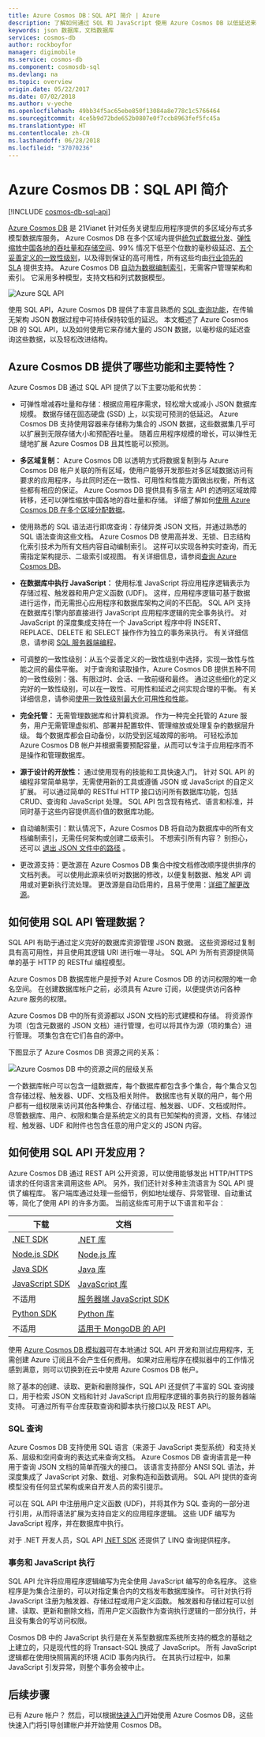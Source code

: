 ```yaml
---
title: Azure Cosmos DB：SQL API 简介 | Azure
description: 了解如何通过 SQL 和 JavaScript 使用 Azure Cosmos DB 以低延迟来存储和查询大量 JSON 文档。
keywords: json 数据库，文档数据库
services: cosmos-db
author: rockboyfor
manager: digimobile
ms.service: cosmos-db
ms.component: cosmosdb-sql
ms.devlang: na
ms.topic: overview
origin.date: 05/22/2017
ms.date: 07/02/2018
ms.author: v-yeche
ms.openlocfilehash: 49bb34f5ac65ebe850f13084a8e778c1c5766464
ms.sourcegitcommit: 4ce5b9d72bde652b0807e0f7ccb8963fef5fc45a
ms.translationtype: HT
ms.contentlocale: zh-CN
ms.lasthandoff: 06/28/2018
ms.locfileid: "37070236"
---
```

# <a name="introduction-to-azure-cosmos-db-sql-api"></a>Azure Cosmos DB：SQL API 简介

[!INCLUDE [cosmos-db-sql-api](../../includes/cosmos-db-sql-api.md)]

[Azure Cosmos DB](introduction.md) 是 21Vianet 针对任务关键型应用程序提供的多区域分布式多模型数据库服务。 Azure Cosmos DB 在多个区域内提供[统包式数据分发](distribute-data-globally.md)、[弹性缩放中国各地的吞吐量和存储空间](partition-data.md)、99% 情况下低至个位数的毫秒级延迟、[五个妥善定义的一致性级别](consistency-levels.md)，以及得到保证的高可用性，所有这些均由[行业领先的 SLA](https://www.azure.cn/support/sla/cosmos-db/) 提供支持。 Azure Cosmos DB [自动为数据编制索引](http://www.vldb.org/pvldb/vol8/p1668-shukla.pdf)，无需客户管理架构和索引。 它采用多种模型，支持文档和列式数据模型。
<!-- Not Available on Graph, Key/Value -->
<!-- Notice in meta: 全球范围 to 多个数据中心范围 -->

![Azure SQL API](./media/sql-api-introduction/cosmosdb-sql-api.png) 

使用 SQL API，Azure Cosmos DB 提供了丰富且熟悉的 [SQL 查询功能](sql-api-sql-query.md)，在传输无架构 JSON 数据过程中可持续保持较低的延迟。 本文概述了 Azure Cosmos DB 的 SQL API，以及如何使用它来存储大量的 JSON 数据，以毫秒级的延迟查询这些数据，以及轻松改进结构。 

## <a name="what-capabilities-and-key-features-does-azure-cosmos-db-offer"></a>Azure Cosmos DB 提供了哪些功能和主要特性？
Azure Cosmos DB 通过 SQL API 提供了以下主要功能和优势：

* 可弹性增减吞吐量和存储：根据应用程序需求，轻松增大或减小 JSON 数据库规模。 数据存储在固态硬盘 (SSD) 上，以实现可预测的低延迟。 Azure Cosmos DB 支持使用容器来存储称为集合的 JSON 数据，这些数据集几乎可以扩展到无限存储大小和预配吞吐量。 随着应用程序规模的增长，可以弹性无缝地扩展 Azure Cosmos DB 且其性能可以预测。 

* **多区域复制：** Azure Cosmos DB 以透明方式将数据复制到与 Azure Cosmos DB 帐户关联的所有区域，使用户能够开发那些对多区域数据访问有要求的应用程序，与此同时还在一致性、可用性和性能方面做出权衡，所有这些都有相应的保证。 Azure Cosmos DB 提供具有多宿主 API 的透明区域故障转移，还可以弹性缩放中国各地的吞吐量和存储。 详细了解如何[使用 Azure Cosmos DB 在多个区域分配数据](distribute-data-globally.md)。

* 使用熟悉的 SQL 语法进行即席查询：存储异类 JSON 文档，并通过熟悉的 SQL 语法查询这些文档。 Azure Cosmos DB 使用高并发、无锁、日志结构化索引技术为所有文档内容自动编制索引。 这样可以实现各种实时查询，而无需指定架构提示、二级索引或视图。 有关详细信息，请参阅[查询 Azure Cosmos DB](sql-api-sql-query.md)。 
* **在数据库中执行 JavaScript：** 使用标准 JavaScript 将应用程序逻辑表示为存储过程、触发器和用户定义函数 (UDF)。 这样，应用程序逻辑可基于数据进行运作，而无需担心应用程序和数据库架构之间的不匹配。 SQL API 支持在数据库引擎内部直接进行 JavaScript 应用程序逻辑的完全事务执行。 对 JavaScript 的深度集成支持在一个 JavaScript 程序中将 INSERT、REPLACE、DELETE 和 SELECT 操作作为独立的事务来执行。 有关详细信息，请参阅 [SQL 服务器端编程](programming.md)。

* 可调整的一致性级别：从五个妥善定义的一致性级别中选择，实现一致性与性能之间的最佳平衡。 对于查询和读取操作，Azure Cosmos DB 提供五种不同的一致性级别：强、有限过时、会话、一致前缀和最终。 通过这些细化的定义完好的一致性级别，可以在一致性、可用性和延迟之间实现合理的平衡。 有关详细信息，请参阅[使用一致性级别最大化可用性和性能](consistency-levels.md)。

* **完全托管：** 无需管理数据库和计算机资源。 作为一种完全托管的 Azure 服务，用户无需管理虚拟机、部署并配置软件、管理缩放或处理复杂的数据层升级。 每个数据库都会自动备份，以防受到区域故障的影响。 可轻松添加 Azure Cosmos DB 帐户并根据需要预配容量，从而可以专注于应用程序而不是操作和管理数据库。 

* **源于设计的开放性：** 通过使用现有的技能和工具快速入门。 针对 SQL API 的编程非常简单易学，无需使用新的工具或遵循 JSON 或 JavaScript 的自定义扩展。 可以通过简单的 RESTful HTTP 接口访问所有数据库功能，包括 CRUD、查询和 JavaScript 处理。 SQL API 包含现有格式、语言和标准，并同时基于这些内容提供高价值的数据库功能。

* 自动编制索引：默认情况下，Azure Cosmos DB 将自动为数据库中的所有文档编制索引，无需任何架构或创建二级索引。 不想索引所有内容？ 别担心，还可以 [退出 JSON 文件中的路径](indexing-policies.md) 。

* 更改源支持：更改源在 Azure Cosmos DB 集合中按文档修改顺序提供排序的文档列表。 可以使用此源来侦听对数据的修改，以便复制数据、触发 API 调用或对更新执行流处理。 更改源是自动启用的，且易于使用：[详细了解更改源](/cosmos-db/change-feed)。 

<a name="data-management"></a>
## <a name="how-do-you-manage-data-with-the-sql-api"></a>如何使用 SQL API 管理数据？
SQL API 有助于通过定义完好的数据库资源管理 JSON 数据。 这些资源经过复制具有高可用性，并且使用其逻辑 URI 进行唯一寻址。 SQL API 为所有资源提供简单的基于 HTTP 的 RESTful 编程模型。 

Azure Cosmos DB 数据库帐户是授予对 Azure Cosmos DB 的访问权限的唯一命名空间。 在创建数据库帐户之前，必须具有 Azure 订阅，以便提供访问各种 Azure 服务的权限。 

Azure Cosmos DB 中的所有资源都以 JSON 文档的形式建模和存储。 将资源作为项（包含元数据的 JSON 文档）进行管理，也可以将其作为源（项的集合）进行管理。 项集包含在它们各自的源中。

下图显示了 Azure Cosmos DB 资源之间的关系：

![Azure Cosmos DB 中的资源之间的层级关系][1] 

一个数据库帐户可以包含一组数据库，每个数据库都包含多个集合，每个集合又包含存储过程、触发器、UDF、文档及相关附件。 数据库也有关联的用户，每个用户都有一组权限来访问其他各种集合、存储过程、触发器、UDF、文档或附件。 尽管数据库、用户、权限和集合是系统定义的具有已知架构的资源，文档、存储过程、触发器、UDF 和附件也包含任意的用户定义的 JSON 内容。  

<a name="develop"></a>
##  <a name="how-can-i-develop-apps-with-the-sql-api"></a>如何使用 SQL API 开发应用？

Azure Cosmos DB 通过 REST API 公开资源，可以使用能够发出 HTTP/HTTPS 请求的任何语言来调用这些 API。 另外，我们还针对多种主流语言为 SQL API 提供了编程库。 客户端库通过处理一些细节，例如地址缓存、异常管理、自动重试等，简化了使用 API 的许多方面。 当前这些库可用于以下语言和平台：  

| 下载 | 文档 |
| --- | --- |
| [.NET SDK](http://go.microsoft.com/fwlink/?LinkID=402989) |[.NET 库](https://docs.azure.cn/zh-cn/dotnet/api/overview/cosmosdb?view=azure-dotnet) |
| [Node.js SDK](http://go.microsoft.com/fwlink/?LinkID=402990) |[Node.js 库](http://azure.github.io/azure-documentdb-node/) |
| [Java SDK](http://go.microsoft.com/fwlink/?LinkID=402380) |[Java 库](https://docs.azure.cn/java/api/com.microsoft.azure.documentdb) |
| [JavaScript SDK](http://go.microsoft.com/fwlink/?LinkID=402991) |[JavaScript 库](http://azure.github.io/azure-documentdb-js/) |
| 不适用 |[服务器端 JavaScript SDK](http://azure.github.io/azure-documentdb-js-server/) |
| [Python SDK](https://pypi.python.org/pypi/pydocumentdb) |[Python 库](http://azure.github.io/azure-documentdb-python/) |
| 不适用 | [适用于 MongoDB 的 API](mongodb-introduction.md)

使用 [Azure Cosmos DB 模拟器](local-emulator.md)可在本地通过 SQL API 开发和测试应用程序，无需创建 Azure 订阅且不会产生任何费用。 如果对应用程序在模拟器中的工作情况感到满意，则可以切换到在云中使用 Azure Cosmos DB 帐户。

除了基本的创建、读取、更新和删除操作，SQL API 还提供了丰富的 SQL 查询接口，用于检索 JSON 文档和针对 JavaScript 应用程序逻辑的事务执行的服务器端支持。 可通过所有平台库获取查询和脚本执行接口以及 REST API。 

### <a name="sql-query"></a>SQL 查询
Azure Cosmos DB 支持使用 SQL 语言（来源于 JavaScript 类型系统）和支持关系、层级和空间查询的表达式来查询文档。 Azure Cosmos DB 查询语言是一种用于查询 JSON 文档的简单而强大的接口。 该语言支持部分 ANSI SQL 语法，并深度集成了 JavaScript 对象、数组、对象构造和函数调用。 SQL API 提供的查询模型没有任何显式架构或来自开发人员的索引提示。

可以在 SQL API 中注册用户定义函数 (UDF)，并将其作为 SQL 查询的一部分进行引用，从而将语法扩展为支持自定义的应用程序逻辑。 这些 UDF 编写为 JavaScript 程序，并在数据库中执行。 

对于 .NET 开发人员，SQL API [.NET SDK](https://msdn.microsoft.com/library/azure/microsoft.azure.documents.linq.aspx) 还提供了 LINQ 查询提供程序。 

### <a name="transactions-and-javascript-execution"></a>事务和 JavaScript 执行
SQL API 允许将应用程序逻辑编写为完全使用 JavaScript 编写的命名程序。 这些程序是为集合注册的，可以对指定集合内的文档发布数据库操作。 可针对执行将 JavaScript 注册为触发器、存储过程或用户定义函数。 触发器和存储过程可以创建、读取、更新和删除文档，而用户定义函数作为查询执行逻辑的一部分执行，并且没有集合的写访问权限。

Cosmos DB 中的 JavaScript 执行是在关系型数据库系统所支持的概念的基础之上建立的，只是现代性的将 Transact-SQL 换成了 JavaScript。 所有 JavaScript 逻辑都在使用快照隔离的环境 ACID 事务内执行。 在其执行过程中，如果 JavaScript 引发异常，则整个事务会被中止。

## <a name="next-steps"></a>后续步骤
已有 Azure 帐户？ 然后，可以根据[快速入门](../cosmos-db/create-sql-api-dotnet.md)开始使用 Azure Cosmos DB，这些快速入门将引导创建帐户并开始使用 Cosmos DB。

[1]: ./media/sql-api-introduction/json-database-resources1.png
<!-- Update_Description: update meta properties, update link -->